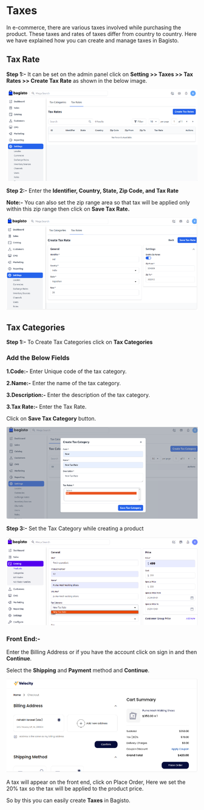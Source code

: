 # Taxes

In e-commerce, there are various taxes involved while purchasing the product. These taxes and rates of taxes differ from country to country. Here we have explained how you can create and manage taxes in Bagisto.

## Tax Rate

**Step 1:-** It can be set on the admin panel click on **Setting >> Taxes >> Tax Rates >> Create Tax Rate** as shown in the below image.

![Tax Rate](../../assets/2.0/images/settings/taxRate.png)

**Step 2:-** Enter the **Identifier, Country, State, Zip Code, and Tax Rate**

**Note:-** You can also set the zip range area so that tax will be applied only within this zip range then click on **Save Tax Rate.**   

![Save Tax Rate](../../assets/2.0/images/settings/savetaxRate.png)

## Tax Categories

**Step 1:-** To Create Tax Categories click on **Tax Categories** 

### Add the Below Fields

**1.Code:-** Enter Unique code of the tax category.

**2.Name:-** Enter the name of the tax category.

**3.Description:-** Enter the description of the tax category.

**3.Tax Rate:-** Enter the Tax Rate.

Click on **Save Tax Category** button.

![Save Category](../../assets/2.0/images/settings/saveCategory.png)

**Step 3:-** Set the Tax Category while creating a product

![Product Category](../../assets/2.0/images/settings/productCategory.png)

### Front End:-

Enter the Billing Address or if you have the account click on sign in and then **Continue**.

Select the **Shipping** and **Payment** method and **Continue**.

![Tax Front](../../assets/2.0/images/settings/taxFront.png)

A tax will appear on the front end, click on Place Order, Here we set the 20% tax so the tax will be applied to the product price.

So by this you can easily create **Taxes** in Bagisto.